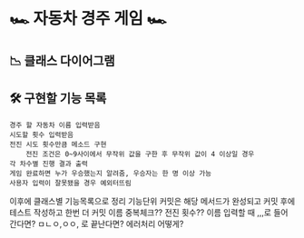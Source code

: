 # 🏎️ 자동차 경주 게임 🏎️

## 📉 클래스 다이어그램


## 🛠️ 구현할 기능 목록
    경주 할 자동차 이름 입력받음
    시도할 횟수 입력받음 
    전진 시도 횟수만큼 메소드 구현
        전진 조건은 0~9사이에서 무작위 값을 구한 후 무작위 값이 4 이상일 경우
    각 차수별 진행 결과 출력 
    게임 완료하면 누가 우승했는지 알려줌, 우승자는 한 명 이상 가능
    사용자 입력이 잘못됐을 경우 예외터뜨림
    

이후에 클래스별 기능목록으로 정리
기능단위 커밋은 해당 메서드가 완성되고 커밋 후에 테스트 작성하고 한번 더 커밋 
이름 중복체크?? 전진 횟수?? 이름 입력할 때 ,,,로 들어간다면?
ㅁㄴㅇ,ㅇㅇ, 로 끝난다면?
에러처리 어떻게?

